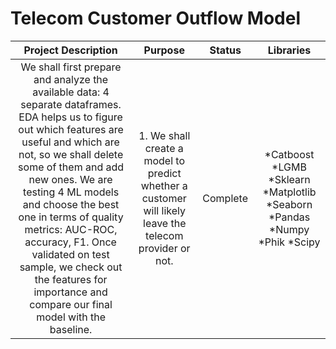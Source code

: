 #   Telecom Customer Outflow Model <br>
| **Project Description** 	| **Purpose** 	| **Status** 	| **Libraries** 	|
|:---:	|:---:	|:---:	|:---:	|
| We shall first prepare and analyze the available data: 4 separate dataframes. EDA helps us to figure out which features are useful and which are not, so we shall delete some of them and add new ones. We are testing 4 ML models and choose the best one in terms of quality metrics: AUC-ROC, accuracy, F1. Once validated on test sample, we check out the features for importance and compare our final model with the baseline. 	| 1. We shall create a model to predict whether a customer  will likely leave the telecom provider or not. 	|  Complete 	| *Catboost *LGMB *Sklearn *Matplotlib *Seaborn *Pandas *Numpy *Phik *Scipy 	|




